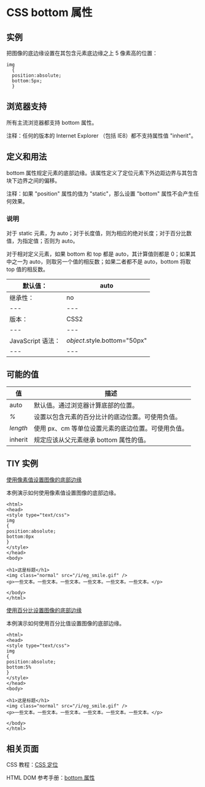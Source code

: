 # CSS bottom 属性



## 实例

把图像的底边缘设置在其包含元素底边缘之上 5 像素高的位置：

```
img
  {
  position:absolute;
  bottom:5px;
  }

```

## 浏览器支持

所有主流浏览器都支持 bottom 属性。

注释：任何的版本的 Internet Explorer （包括 IE8）都不支持属性值 "inherit"。

## 定义和用法

bottom 属性规定元素的底部边缘。该属性定义了定位元素下外边距边界与其包含块下边界之间的偏移。

注释：如果 "position" 属性的值为 "static"，那么设置 "bottom" 属性不会产生任何效果。

### 说明

对于 static 元素，为 auto；对于长度值，则为相应的绝对长度；对于百分比数值，为指定值；否则为 auto。

对于相对定义元素，如果 bottom 和 top 都是 auto，其计算值则都是 0；如果其中之一为 auto，则取另一个值的相反数；如果二者都不是 auto，bottom 将取 top 值的相反数。

| 默认值： | auto |
| --- | --- |
| 继承性： | no |
| --- | --- |
| 版本： | CSS2 |
| --- | --- |
| JavaScript 语法： | _object_.style.bottom="50px" |
| --- | --- |

## 可能的值

| 值 | 描述 |
| --- | --- |
| auto | 默认值。通过浏览器计算底部的位置。 |
| _%_ | 设置以包含元素的百分比计的底边位置。可使用负值。 |
| _length_ | 使用 px、cm 等单位设置元素的底边位置。可使用负值。 |
| inherit | 规定应该从父元素继承 bottom 属性的值。 |

## TIY 实例

[使用像素值设置图像的底部边缘](/tiy/t.asp?f=csse_position_bottom)

本例演示如何使用像素值设置图像的底部边缘。

```
<html>
<head>
<style type="text/css">
img
{
position:absolute;
bottom:0px
}
</style>
</head>
<body>

<h1>这是标题</h1>
<img class="normal" src="/i/eg_smile.gif" />
<p>一些文本。一些文本。一些文本。一些文本。一些文本。一些文本。</p>

</body>
</html>

```

[使用百分比设置图像的底部边缘](/tiy/t.asp?f=csse_position_bottom_percent)

本例演示如何使用百分比值设置图像的底部边缘。

```
<html>
<head>
<style type="text/css">
img
{
position:absolute;
bottom:5%
}
</style>
</head>
<body>

<h1>这是标题</h1>
<img class="normal" src="/i/eg_smile.gif" />
<p>一些文本。一些文本。一些文本。一些文本。一些文本。一些文本。</p>

</body>
</html>

```

## 相关页面

CSS 教程：[CSS 定位](/css/css_positioning.asp "CSS 定位 (Positioning)")

HTML DOM 参考手册：[bottom 属性](/jsref/prop_style_bottom.asp "HTML DOM bottom 属性")



